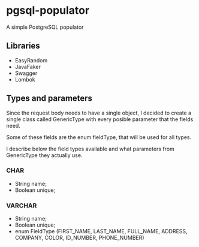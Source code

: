 # pgsql-populator
A simple PostgreSQL populator

## Libraries

* EasyRandom
* JavaFaker
* Swagger
* Lombok

## Types and parameters

Since the request body needs to have a single object, I decided to create a single class called GenericType with every posible parameter that the fields need.

Some of these fields are the enum fieldType, that will be used for all types. 

I describe below the field types available and what parameters from GenericType they actually use.

### CHAR

* String name;
* Boolean unique;

### VARCHAR

* String name;
* Boolean unique;
* enum FieldType (FIRST_NAME, LAST_NAME, FULL_NAME, ADDRESS, COMPANY, COLOR, ID_NUMBER, PHONE_NUMBER)
